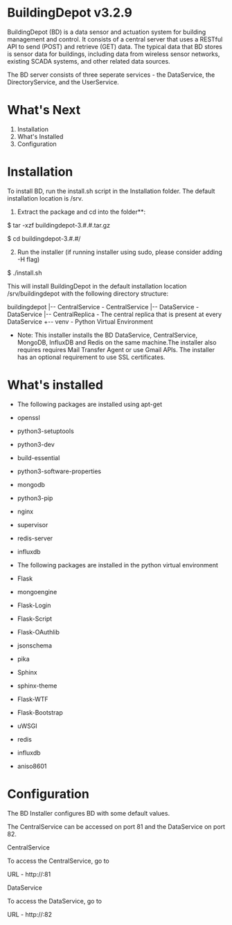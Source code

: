 BuildingDepot v3.2.9
====================

BuildingDepot (BD) is a data sensor and actuation system for building management and control. It consists of a central server that uses a RESTful API to send (POST) and retrieve (GET) data. The typical data that BD stores is sensor data for buildings, including data from wireless sensor networks, existing SCADA systems, and other related data sources. 

The BD server consists of three seperate services - the DataService, the DirectoryService, and the UserService.

What's Next
===========

1. Installation
2. What's Installed
3. Configuration

Installation
============

To install BD, run the install.sh script in the Installation folder. The default installation location is /srv.

1. Extract the package and cd into the folder**:

$ tar -xzf buildingdepot-3.#.#.tar.gz

$ cd buildingdepot-3.#.#/

2. Run the installer (if running installer using sudo, please consider adding -H flag)

$ ./install.sh

This will install BuildingDepot in the default installation location /srv/buildingdepot with the following directory structure:

buildingdepot
|-- CentralService - CentralService
|-- DataService - DataService
|-- CentralReplica - The central replica that is present at every DataService
+-- venv - Python Virtual Environment

* Note:
This installer installs the BD DataService, CentralService, MongoDB, InfluxDB and Redis on the same machine.The installer also requires requires Mail Transfer Agent or use Gmail APIs. The installer has an optional requirement to use SSL certificates.

What's installed
===============

* The following packages are installed using apt-get
 * openssl
 * python3-setuptools
 * python3-dev
 * build-essential
 * python3-software-properties
 * mongodb
 * python3-pip
 * nginx
 * supervisor
 * redis-server
 * influxdb

* The following packages are installed in the python virtual environment
 * Flask
 * mongoengine
 * Flask-Login
 * Flask-Script
 * Flask-OAuthlib
 * jsonschema
 * pika
 * Sphinx
 * sphinx-theme
 * Flask-WTF
 * Flask-Bootstrap
 * uWSGI
 * redis
 * influxdb
 * aniso8601

Configuration
=============

The BD Installer configures BD with some default values.

The CentralService can be accessed on port 81 and the DataService on port 82.

CentralService

To access the CentralService, go to

   URL - http://<host>:81

DataService

To access the DataService, go to

   URL - http://<host>:82

